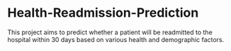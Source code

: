 # Health-Readmission-Prediction
This project aims to predict whether a patient will be readmitted to the hospital within 30 days based on various health and demographic factors.
